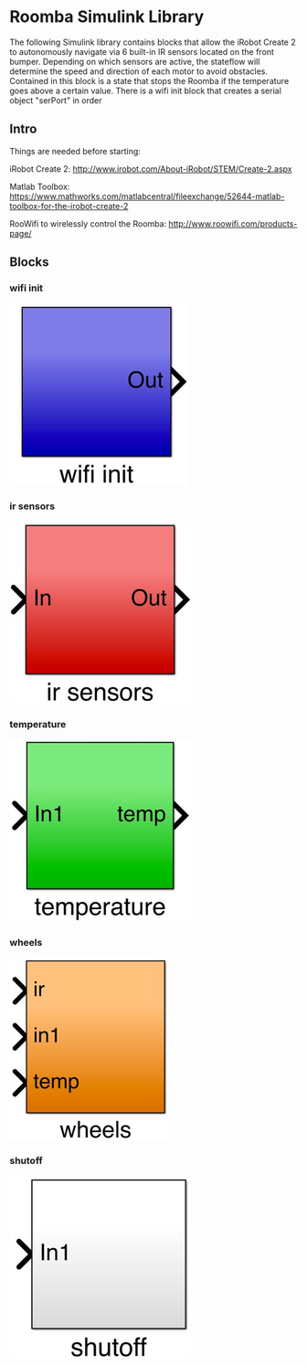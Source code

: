 # Roomba Simulink Library
The following Simulink library contains blocks that allow the iRobot Create 2 to autonomously navigate via 6 built-in IR sensors located on the front bumper. Depending on which sensors are active, the stateflow will determine the speed and direction of each motor to avoid obstacles. Contained in this block is a state that stops the Roomba if the temperature goes above a certain value. There is a wifi init block that creates a serial object "serPort" in order 
## Intro
Things are needed before starting:

iRobot Create 2:
http://www.irobot.com/About-iRobot/STEM/Create-2.aspx

Matlab Toolbox: 
https://www.mathworks.com/matlabcentral/fileexchange/52644-matlab-toolbox-for-the-irobot-create-2

RooWifi to wirelessly control the Roomba:
http://www.roowifi.com/products-page/

## Blocks
### **wifi init**
![wifi init](https://github.com/asoussan/markdown_images/blob/master/wifi%20init.jpg)

### **ir sensors**
![ir sensors](https://github.com/asoussan/markdown_images/blob/master/ir%20sensors.jpg)

### **temperature**
![temperature](https://github.com/asoussan/markdown_images/blob/master/temperature.jpg)

### **wheels**
![wheels](https://github.com/asoussan/markdown_images/blob/master/wheels.jpg)

### **shutoff**
![shutoff](https://github.com/asoussan/markdown_images/blob/master/shutoff.jpg)
